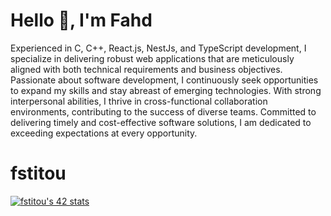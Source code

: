 # Hello 👋, I'm Fahd

Experienced in C, C++, React.js, NestJs, and TypeScript development, I specialize in delivering robust web applications that are meticulously aligned with both technical requirements and business objectives. Passionate about software development, I continuously seek opportunities to expand my skills and stay abreast of emerging technologies. With strong interpersonal abilities, I thrive in cross-functional collaboration environments, contributing to the success of diverse teams. Committed to delivering timely and cost-effective software solutions, I am dedicated to exceeding expectations at every opportunity.



# fstitou


[![fstitou's 42 stats](https://badge.mediaplus.ma/binary/fstitou?1337Badge=off)](https://github.com/oakoudad/badge42)




